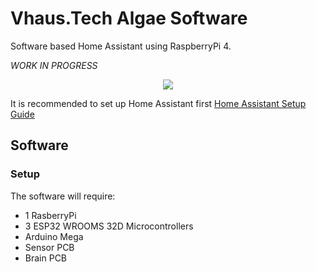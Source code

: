 # Vhaus.Tech Algae Software
Software based Home Assistant using RaspberryPi 4.

*WORK IN PROGRESS*

<p align="center">
  <img src="https://github.com/mishave/vhausAlgae/blob/master/vhausAlageMechanical/Misc/HomePageSnapShot.png" />
</p>

It is recommended to set up Home Assistant first [Home Assistant Setup Guide](https://github.com/mishave/vhausAlgae/tree/master/vhausAlgaeSoftware/Home%20Assistant%20SetUp)
## Software 
### Setup
The software will require:
- 1 RasberryPi
- 3 ESP32 WROOMS 32D Microcontrollers
- Arduino Mega
- Sensor PCB
- Brain PCB
